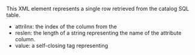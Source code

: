 This XML element represents a single row retrieved from the catalog SQL table. 
- attriInx: the index of the column from the 
- reslen: the length of a string representing the name of the attribute column.
- value: a self-closing tag representing

